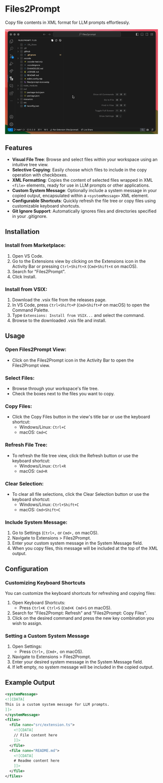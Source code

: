# Files2Prompt

Copy file contents in XML format for LLM prompts effortlessly.

![Demo](demo.gif)

## Features

- **Visual File Tree**: Browse and select files within your workspace using an intuitive tree view.
- **Selective Copying**: Easily choose which files to include in the copy operation with checkboxes.
- **XML Formatting**: Copies the content of selected files wrapped in XML `<file>` elements, ready for use in LLM prompts or other applications.
- **Custom System Message**: Optionally include a system message in your copied output, encapsulated within a `<systemMessage>` XML element.
- **Configurable Shortcuts**: Quickly refresh the file tree or copy files using customizable keyboard shortcuts.
- **Git Ignore Support**: Automatically ignores files and directories specified in your .gitignore.

## Installation

### Install from Marketplace:

1. Open VS Code.
2. Go to the Extensions view by clicking on the Extensions icon in the Activity Bar or pressing `Ctrl+Shift+X` (`Cmd+Shift+X` on macOS).
3. Search for "Files2Prompt".
4. Click Install.

### Install from VSIX:

1. Download the .vsix file from the releases page.
2. In VS Code, press `Ctrl+Shift+P` (`Cmd+Shift+P` on macOS) to open the Command Palette.
3. Type `Extensions: Install from VSIX...` and select the command.
4. Browse to the downloaded .vsix file and install.

## Usage

### Open Files2Prompt View:

- Click on the Files2Prompt icon in the Activity Bar to open the Files2Prompt view.

### Select Files:

- Browse through your workspace's file tree.
- Check the boxes next to the files you want to copy.

### Copy Files:

- Click the Copy Files button in the view's title bar or use the keyboard shortcut:
  - Windows/Linux: `Ctrl+C`
  - macOS: `Cmd+C`

### Refresh File Tree:

- To refresh the file tree view, click the Refresh button or use the keyboard shortcut:
  - Windows/Linux: `Ctrl+R`
  - macOS: `Cmd+R`

### Clear Selection:

- To clear all file selections, click the Clear Selection button or use the keyboard shortcut:
  - Windows/Linux: `Ctrl+Shift+C`
  - macOS: `Cmd+Shift+C`

### Include System Message:

1. Go to Settings (`Ctrl+,` or `Cmd+,` on macOS).
2. Navigate to Extensions > Files2Prompt.
3. Enter your custom system message in the System Message field.
4. When you copy files, this message will be included at the top of the XML output.

## Configuration

### Customizing Keyboard Shortcuts

You can customize the keyboard shortcuts for refreshing and copying files:

1. Open Keyboard Shortcuts:
   - Press `Ctrl+K Ctrl+S` (`Cmd+K Cmd+S` on macOS).
2. Search for "Files2Prompt: Refresh" and "Files2Prompt: Copy Files".
3. Click on the desired command and press the new key combination you wish to assign.

### Setting a Custom System Message

1. Open Settings:
   - Press `Ctrl+,` (`Cmd+,` on macOS).
2. Navigate to Extensions > Files2Prompt.
3. Enter your desired system message in the System Message field.
4. If left empty, no system message will be included in the copied output.

## Example Output

```xml
<systemMessage>
<![CDATA[
This is a custom system message for LLM prompts.
]]>
</systemMessage>
<files>
  <file name="src/extension.ts">
    <![CDATA[
    // File content here
    ]]>
  </file>
  <file name="README.md">
    <![CDATA[
    # Readme content here
    ]]>
  </file>
</files>
```
